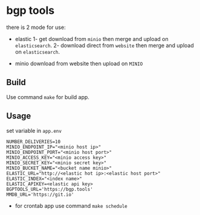# bgp tools
there is 2 mode for use:
- elastic
1- get download from `minio` then merge and upload on `elasticsearch`.
2- download direct from `website` then merge and upload on `elasticsearch`.

- minio
download from website then upload on `MINIO`


## Build
Use command `make` for build app.

## Usage
set variable in `app.env`
```
NUMBER_DELIVERIES=10
MINIO_ENDPOINT_IP="<minio host ip>"
MINIO_ENDPOINT_PORT="<minio host port>"
MINIO_ACCESS_KEY="<minio access key>"
MINIO_SECRET_KEY="<minio secret key>"
MINIO_BUCKET_NAME="<bucket name minio>"
ELASTIC_URL="http://<elastic hot ip>:<elastic host port>"
ELASTIC_INDEX="<index name>"
ELASTIC_APIKEY=<elastic api key>
BGPTOOLS_URL='https://bgp.tools'
MMDB_URL='https://git.io'

```

- for crontab app use command `make schedule`